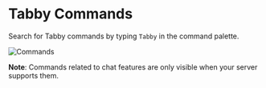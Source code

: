 # Tabby Commands

Search for Tabby commands by typing `Tabby` in the command palette.

![Commands](./commands.png)

**Note**: Commands related to chat features are only visible when your server supports them.
